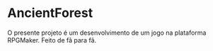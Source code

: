 # AncientForest
O presente projeto é um desenvolvimento de um jogo na plataforma RPGMaker. Feito de fã para fã.

